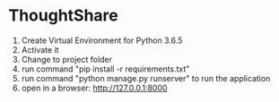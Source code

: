 # ThoughtShare
1. Create Virtual Environment for Python 3.6.5
2. Activate it
3. Change to project folder
4. run command "pip install -r requirements.txt"
5. run command "python manage.py runserver" to run the application
6. open in a browser: http://127.0.0.1:8000
